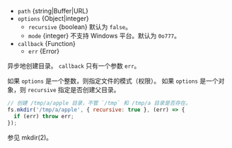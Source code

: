 <!-- YAML
added: v0.1.8
changes:
  - version: v10.12.0
    pr-url: https://github.com/nodejs/node/pull/21875
    description: The second argument can now be an `options` object with
                 `recursive` and `mode` properties.
  - version: v10.0.0
    pr-url: https://github.com/nodejs/node/pull/12562
    description: The `callback` parameter is no longer optional. Not passing
                 it will throw a `TypeError` at runtime.
  - version: v7.6.0
    pr-url: https://github.com/nodejs/node/pull/10739
    description: The `path` parameter can be a WHATWG `URL` object using `file:`
                 protocol. Support is currently still *experimental*.
  - version: v7.0.0
    pr-url: https://github.com/nodejs/node/pull/7897
    description: The `callback` parameter is no longer optional. Not passing
                 it will emit a deprecation warning with id DEP0013.
-->

* `path` {string|Buffer|URL}
* `options` {Object|integer}
  * `recursive` {boolean} 默认为 `false`。
  * `mode` {integer} 不支持 Windows 平台。默认为 `0o777`。
* `callback` {Function}
  * `err` {Error}

异步地创建目录。
`callback` 只有一个参数 `err`。

如果 `options` 是一个整数，则指定文件的模式（权限）。
如果 `options` 是一个对象，则 `recursive` 指定是否创建父目录。

```js
// 创建 /tmp/a/apple 目录，不管 `/tmp` 和 /tmp/a 目录是否存在。
fs.mkdir('/tmp/a/apple', { recursive: true }, (err) => {
  if (err) throw err;
});
```

参见 mkdir(2)。

